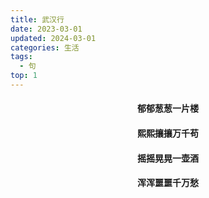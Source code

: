 ```yaml
---
title: 武汉行
date: 2023-03-01
updated: 2024-03-01
categories: 生活
tags:
  - 句
top: 1
---
```


<div style="text-align: center">
    <h4>郁郁葱葱一片楼</h4>
    <h4>熙熙攘攘万千苟</h4>
    <h4>摇摇晃晃一壶酒</h4>
    <h4>浑浑噩噩千万愁</h4>
</div>